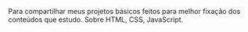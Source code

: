 Para compartilhar meus projetos básicos feitos para melhor fixação dos conteúdos que estudo. Sobre HTML, CSS, JavaScript.
